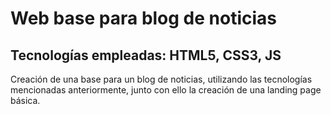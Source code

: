 # Web base para blog de noticias

## Tecnologías empleadas: HTML5, CSS3, JS

Creación de una base para un blog de noticias, utilizando las tecnologías mencionadas anteriormente, junto con ello la creación de una landing page básica.
